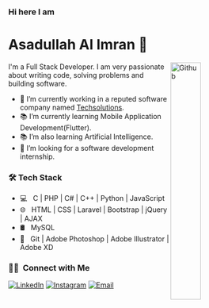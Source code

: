 <h3>Hi here I am </h3>
<h1>Asadullah Al Imran 👋</h1> 
<img width="35%" align="right" alt="Github" src="https://user-images.githubusercontent.com/48678280/88862734-4903af80-d201-11ea-968b-9c939d88a37c.gif" />

I'm a Full Stack Developer. I am very passionate about writing code, solving problems and building software.

- 🔭 I’m currently working in a reputed software company named <a href="https://techsolutionsbd.com/">Techsolutions</a>.
- 📚 I’m currently learning Mobile Application Development(Flutter).
- 📚 I’m also learning Artificial Intelligence.
- 👯 I’m looking for a software development internship. 

<h3>🛠 Tech Stack</h3>

- 💻 &nbsp; C | PHP | C# | C++ | Python | JavaScript
- 🌐 &nbsp; HTML | CSS | Laravel | Bootstrap | jQuery | AJAX
- 🛢 &nbsp; MySQL
- 🔧 &nbsp; Git | Adobe Photoshop | Adobe Illustrator | Adobe XD
<h3> 🤝🏻 &nbsp;Connect with Me </h3>

<p align="center">

<a href="https://www.linkedin.com/in/asadullah-al-imran00/"><img alt="LinkedIn" src="https://img.shields.io/badge/LinkedIn-Asadullah%20Al%20Imran-blue?style=flat-square&logo=linkedin"></a>
<a href="https://www.instagram.com/_imran_aai_/"><img alt="Instagram" src="https://img.shields.io/badge/Instagram-_imran_aai_-blue?style=flat-square&logo=instagram"></a>
<a href="mailto:al.asadullah.imran@gmail.com"><img alt="Email" src="https://img.shields.io/badge/Email-al.asadullah.imran-blue?style=flat-square&logo=gmail"></a>
</p>


